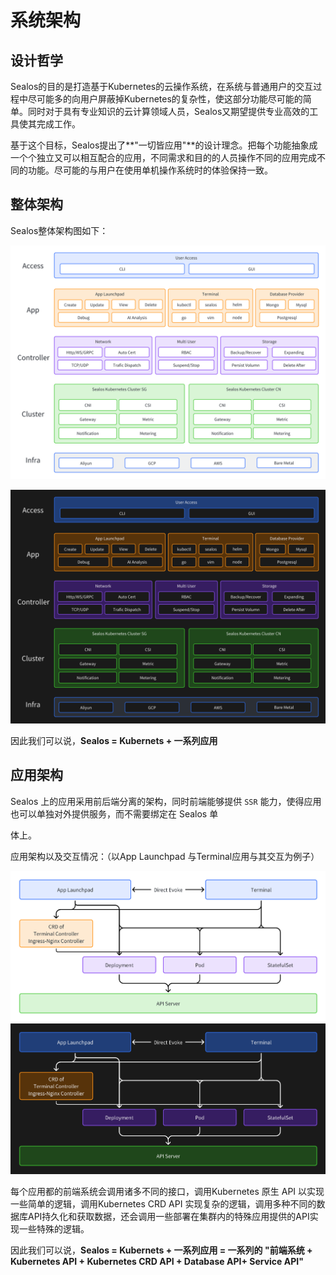 # 系统架构

## 设计哲学

Sealos的目的是打造基于Kubernetes的云操作系统，在系统与普通用户的交互过程中尽可能多的向用户屏蔽掉Kubernetes的复杂性，使这部分功能尽可能的简单。同时对于具有专业知识的云计算领域人员，Sealos又期望提供专业高效的工具使其完成工作。

基于这个目标，Sealos提出了**"一切皆应用"**的设计理念。把每个功能抽象成一个个独立又可以相互配合的应用，不同需求和目的的人员操作不同的应用完成不同的功能。尽可能的与用户在使用单机操作系统时的体验保持一致。

## 整体架构

Sealos整体架构图如下：

![Architecture](./images/architecture_light.png#gh-light-mode-only)

![Architecture](./images/architecture_dark.png#gh-dark-mode-only)

因此我们可以说，**Sealos = Kubernets + 一系列应用**

## 应用架构

Sealos 上的应用采用前后端分离的架构，同时前端能够提供 `SSR` 能力，使得应用也可以单独对外提供服务，而不需要绑定在 Sealos 单

体上。

应用架构以及交互情况：（以App Launchpad 与Terminal应用与其交互为例子）

![Application](./images/application_light.png#gh-light-mode-only)![Application](./images/application_dark.png#gh-dark-mode-only)

每个应用都的前端系统会调用诸多不同的接口，调用Kubernetes 原生 API 以实现一些简单的逻辑，调用Kubernetes CRD API 实现复杂的逻辑，调用多种不同的数据库API持久化和获取数据，还会调用一些部署在集群内的特殊应用提供的API实现一些特殊的逻辑。

因此我们可以说，**Sealos = Kubernets + 一系列应用 = 一系列的 "前端系统 + Kubernetes API + Kubernetes CRD API + Database API+ Service API"**
